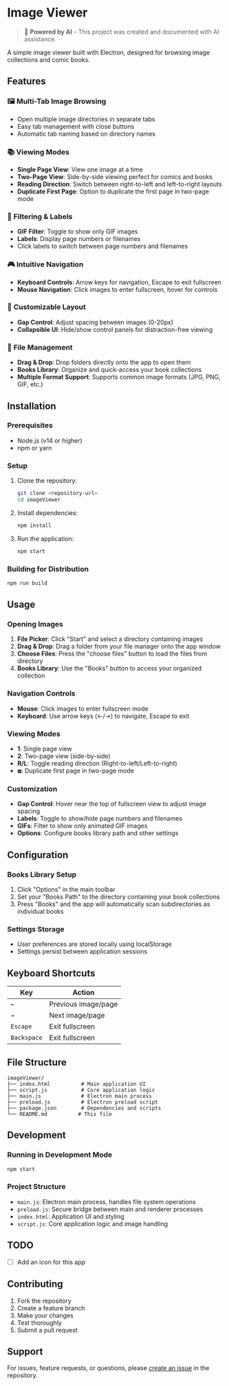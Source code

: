 # Image Viewer

> 🤖 **Powered by AI** - This project was created and documented with AI assistance.

A simple image viewer built with Electron, designed for browsing image collections and comic books.

## Features

### 🖼️ **Multi-Tab Image Browsing**
- Open multiple image directories in separate tabs
- Easy tab management with close buttons
- Automatic tab naming based on directory names

### 📚 **Viewing Modes**
- **Single Page View**: View one image at a time
- **Two-Page View**: Side-by-side viewing perfect for comics and books
- **Reading Direction**: Switch between right-to-left and left-to-right layouts
- **Duplicate First Page**: Option to duplicate the first page in two-page mode

### 🎯 **Filtering & Labels**
- **GIF Filter**: Toggle to show only GIF images
- **Labels**: Display page numbers or filenames
- Click labels to switch between page numbers and filenames

### 🎮 **Intuitive Navigation**
- **Keyboard Controls**: Arrow keys for navigation, Escape to exit fullscreen
- **Mouse Navigation**: Click images to enter fullscreen, hover for controls

### 🎨 **Customizable Layout**
- **Gap Control**: Adjust spacing between images (0-20px)
- **Collapsible UI**: Hide/show control panels for distraction-free viewing

### 📁 **File Management**
- **Drag & Drop**: Drop folders directly onto the app to open them
- **Books Library**: Organize and quick-access your book collections
- **Multiple Format Support**: Supports common image formats (JPG, PNG, GIF, etc.)

## Installation

### Prerequisites
- Node.js (v14 or higher)
- npm or yarn

### Setup
1. Clone the repository:
   ```bash
   git clone <repository-url>
   cd imageViewer
   ```

2. Install dependencies:
   ```bash
   npm install
   ```

3. Run the application:
   ```bash
   npm start
   ```

### Building for Distribution
```bash
npm run build
```

## Usage

### Opening Images
1. **File Picker**: Click "Start" and select a directory containing images
2. **Drag & Drop**: Drag a folder from your file manager onto the app window
3. **Choose Files**: Press the "choose files" button to load the files from directory
4. **Books Library**: Use the "Books" button to access your organized collection

### Navigation Controls
- **Mouse**: Click images to enter fullscreen mode
- **Keyboard**: Use arrow keys (←/→) to navigate, Escape to exit

### Viewing Modes
- **1**: Single page view
- **2**: Two-page view (side-by-side)
- **R/L**: Toggle reading direction (Right-to-left/Left-to-right)
- **⧇**: Duplicate first page in two-page mode

### Customization
- **Gap Control**: Hover near the top of fullscreen view to adjust image spacing
- **Labels**: Toggle to show/hide page numbers and filenames
- **GIFs**: Filter to show only animated GIF images
- **Options**: Configure books library path and other settings

## Configuration

### Books Library Setup
1. Click "Options" in the main toolbar
2. Set your "Books Path" to the directory containing your book collections
3. Press "Books" and the app will automatically scan subdirectories as individual books


### Settings Storage
- User preferences are stored locally using localStorage
- Settings persist between application sessions

## Keyboard Shortcuts

| Key | Action |
|-----|--------|
| `←` | Previous image/page |
| `→` | Next image/page |
| `Escape` | Exit fullscreen |
| `Backspace` | Exit fullscreen |

## File Structure

```
imageViewer/
├── index.html          # Main application UI
├── script.js           # Core application logic
├── main.js             # Electron main process
├── preload.js          # Electron preload script
├── package.json        # Dependencies and scripts
└── README.md          # This file
```

## Development

### Running in Development Mode
```bash
npm start
```

### Project Structure
- `main.js`: Electron main process, handles file system operations
- `preload.js`: Secure bridge between main and renderer processes
- `index.html`: Application UI and styling
- `script.js`: Core application logic and image handling

## TODO

- [ ] Add an icon for this app

## Contributing

1. Fork the repository
2. Create a feature branch
3. Make your changes
4. Test thoroughly
5. Submit a pull request

## Support

For issues, feature requests, or questions, please [create an issue](link-to-issues) in the repository.

